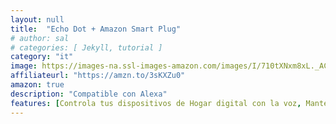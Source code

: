 ```yaml
---
layout: null
title:  "Echo Dot + Amazon Smart Plug"
# author: sal
# categories: [ Jekyll, tutorial ]
category: "it"
image: https://images-na.ssl-images-amazon.com/images/I/710tXNxm8xL._AC_SX522_.jpg
affiliateurl: "https://amzn.to/3sKXZu0"
amazon: true
description: "Compatible con Alexa"
features: [Controla tus dispositivos de Hogar digital con la voz, Mantente al día con las personas que te importan ]
---
```

